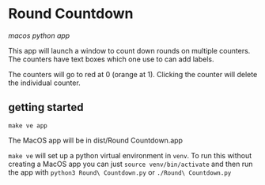 # Round Countdown

_macos python app_

This app will launch a window to count down rounds on
multiple counters.  The counters have text boxes which
one use to can add labels.

The counters will go to red at 0 (orange at 1).  Clicking
the counter will delete the individual counter.

## getting started

```commandline
make ve app
```

The MacOS app will be in dist/Round Countdown.app

`make ve` will set up a python virtual environment in `venv`.
To run this without creating a MacOS app you can just
`source venv/bin/activate` and then run the app with
`python3 Round\ Countdown.py`
or
`./Round\ Countdown.py`

